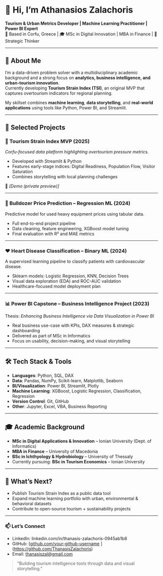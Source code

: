 # 👋 Hi, I’m Athanasios Zalachoris  
**Tourism & Urban Metrics Developer | Machine Learning Practitioner | Power BI Expert**  
📍 Based in Corfu, Greece | 🎓 MSc in Digital Innovation | MBA in Finance | 🎯 Strategic Thinker  

---

## 🧠 About Me  

I’m a data-driven problem solver with a multidisciplinary academic background and a strong focus on **analytics, business intelligence, and urban-tourism innovation**.  
Currently developing **Tourism Strain Index (TSI)**, an original MVP that captures overtourism indicators for regional planning.

My skillset combines **machine learning**, **data storytelling**, and **real-world applications** using tools like Python, Power BI, and Streamlit.

---

## 💼 Selected Projects  

### 🧭 Tourism Strain Index MVP (2025)  
*Corfu-focused data platform highlighting overtourism pressure metrics.*  
- Developed with Streamlit & Python  
- Features early-stage indices: Digital Readiness, Population Flow, Visitor Saturation  
- Combines storytelling with local planning challenges  

🔗 _[Demo (private preview)]_  

---

### 🔧 Bulldozer Price Prediction – Regression ML (2024)  
Predictive model for used heavy equipment prices using tabular data.  
- Full end-to-end project pipeline  
- Data cleaning, feature engineering, XGBoost model tuning  
- Final evaluation with R² and MAE metrics  



---

### ❤️ Heart Disease Classification – Binary ML (2024)  
A supervised learning pipeline to classify patients with cardiovascular disease.  
- Sklearn models: Logistic Regression, KNN, Decision Trees  
- Visual data exploration (EDA) and ROC-AUC validation  
- Healthcare-focused model deployment plan  



---

### 📊 Power BI Capstone – Business Intelligence Project (2023)  
Thesis: *Enhancing Business Intelligence via Data Visualization in Power BI*  
- Real business use-case with KPIs, DAX measures & strategic dashboarding  
- Delivered as part of MSc in Informatics  
- Focus on usability, decision-making, and visual storytelling  



---

## 🛠️ Tech Stack & Tools  

- **Languages**: Python, SQL, DAX  
- **Data**: Pandas, NumPy, Scikit-learn, Matplotlib, Seaborn  
- **BI/Visualization**: Power BI, Streamlit, Plotly  
- **Machine Learning**: XGBoost, Logistic Regression, Classification, Regression  
- **Version Control**: Git, GitHub  
- **Other**: Jupyter, Excel, VBA, Business Reporting  

---

## 🎓 Academic Background  

- **MSc in Digital Applications & Innovation** – Ionian University (Dept. of Informatics)  
- **MBA in Finance** – University of Macedonia  
- **BSc in Ichthyology & Hydrobiology** – University of Thessaly  
- Currently pursuing: **BSc in Tourism Economics** – Ionian University  

---

## 🚀 What’s Next?  
- Publish Tourism Strain Index as a public data tool  
- Expand machine learning portfolio with urban, environmental & behavioral datasets  
- Contribute to open-source tourism + sustainability projects  

---

### 📫 Let’s Connect  
- LinkedIn: linkedin.com/in/thanasis-zalachoris-0945ab1b8
- GitHub: [[github.com/your-github-username](#)  ](https://github.com/ThanasisZalachoris)
- Email: thanasiszal@gmail.com

> “Building tourism intelligence tools through data and visual storytelling.”
